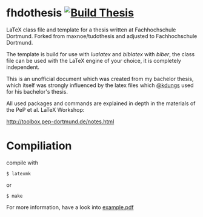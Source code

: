 # fhdothesis [![Build Thesis](https://github.com/maxnoe/fhdothesis/actions/workflows/build.yml/badge.svg)](https://github.com/maxnoe/tudothesis/actions/workflows/build.yml)

LaTeX class file and template for a thesis written at Fachhochschule Dortmund. Forked from maxnoe/tudothesis and adjusted to Fachhochschule Dortmund.

The template is build for use with _lualatex_ and _biblatex_ with _biber_,
the class file can be used with the LaTeX engine of your choice, it is completely independent.

This is an unofficial document which was created from my bachelor thesis, which itself
was strongly influenced by the latex files which [@kdungs](https://github.com/kdungs) used for his bachelor's thesis.

All used packages and commands are explained
in depth in the materials of the PeP et al. LaTeX Workshop:

http://toolbox.pep-dortmund.de/notes.html


# Compiliation

compile with
```
$ latexmk
```

or
```
$ make
```

For more information, have a look into [example.pdf](https://github.com/maxnoe/fhdothesis/blob/main/example.pdf)
